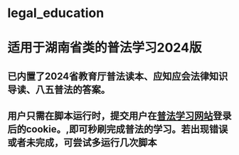 # legal_education
<h1>适用于湖南省类的普法学习2024版</h1>
<h2>已内置了2024省教育厅普法读本、应知应会法律知识导读、八五普法的答案。</h2>
<h2>用户只需在脚本运行时，提交用户在<a href="http://hn.12348.gov.cn/ucenter/#/login?redirect=http%3A%2F%2Fhn.12348.gov.cn%2Ffxmain%2Fstudy%3Fbiz%3Dfxmain">普法学习网站</a>登录后的cookie。,即可秒刷完成普法的学习。若出现错误或者未完成，可尝试多运行几次脚本</h2>
